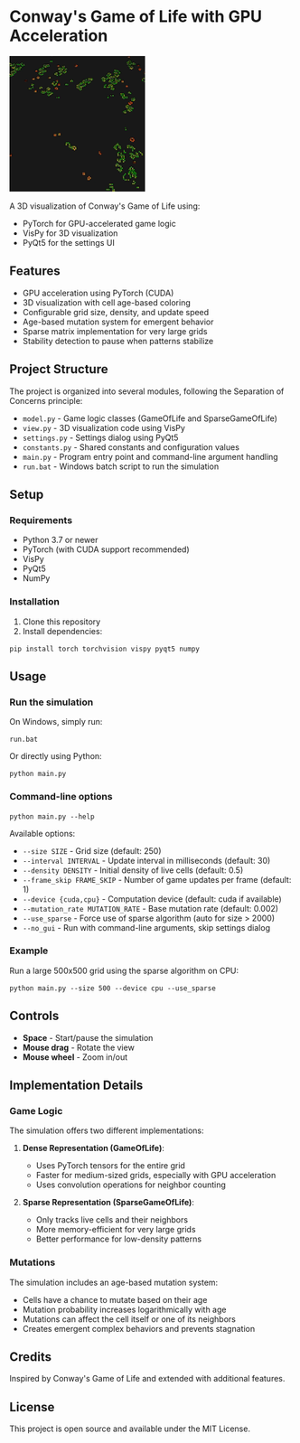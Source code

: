 # Conway's Game of Life with GPU Acceleration
![Demo of Conway's Game of Life](demo.gif)

A 3D visualization of Conway's Game of Life using:
- PyTorch for GPU-accelerated game logic
- VisPy for 3D visualization
- PyQt5 for the settings UI

## Features

- GPU acceleration using PyTorch (CUDA)
- 3D visualization with cell age-based coloring
- Configurable grid size, density, and update speed
- Age-based mutation system for emergent behavior
- Sparse matrix implementation for very large grids
- Stability detection to pause when patterns stabilize

## Project Structure

The project is organized into several modules, following the Separation of Concerns principle:

- `model.py` - Game logic classes (GameOfLife and SparseGameOfLife)
- `view.py` - 3D visualization code using VisPy
- `settings.py` - Settings dialog using PyQt5
- `constants.py` - Shared constants and configuration values
- `main.py` - Program entry point and command-line argument handling
- `run.bat` - Windows batch script to run the simulation

## Setup

### Requirements

- Python 3.7 or newer
- PyTorch (with CUDA support recommended)
- VisPy
- PyQt5
- NumPy

### Installation

1. Clone this repository
2. Install dependencies:
```
pip install torch torchvision vispy pyqt5 numpy
```

## Usage

### Run the simulation

On Windows, simply run:
```
run.bat
```

Or directly using Python:
```
python main.py
```

### Command-line options

```
python main.py --help
```

Available options:
- `--size SIZE` - Grid size (default: 250)
- `--interval INTERVAL` - Update interval in milliseconds (default: 30)
- `--density DENSITY` - Initial density of live cells (default: 0.5)
- `--frame_skip FRAME_SKIP` - Number of game updates per frame (default: 1)
- `--device {cuda,cpu}` - Computation device (default: cuda if available)
- `--mutation_rate MUTATION_RATE` - Base mutation rate (default: 0.002)
- `--use_sparse` - Force use of sparse algorithm (auto for size > 2000)
- `--no_gui` - Run with command-line arguments, skip settings dialog

### Example

Run a large 500x500 grid using the sparse algorithm on CPU:
```
python main.py --size 500 --device cpu --use_sparse
```

## Controls

- **Space** - Start/pause the simulation
- **Mouse drag** - Rotate the view
- **Mouse wheel** - Zoom in/out

## Implementation Details

### Game Logic

The simulation offers two different implementations:

1. **Dense Representation (GameOfLife)**: 
   - Uses PyTorch tensors for the entire grid
   - Faster for medium-sized grids, especially with GPU acceleration
   - Uses convolution operations for neighbor counting

2. **Sparse Representation (SparseGameOfLife)**:
   - Only tracks live cells and their neighbors
   - More memory-efficient for very large grids
   - Better performance for low-density patterns

### Mutations

The simulation includes an age-based mutation system:
- Cells have a chance to mutate based on their age
- Mutation probability increases logarithmically with age
- Mutations can affect the cell itself or one of its neighbors
- Creates emergent complex behaviors and prevents stagnation

## Credits

Inspired by Conway's Game of Life and extended with additional features.

## License

This project is open source and available under the MIT License. 